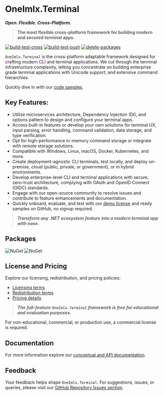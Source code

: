 # OneImlx.Terminal

***Open. Flexible. Cross-Platform.***

> **The most flexible cross-platform framework for building modern and secured terminal apps.**

[![build-test-cross](https://github.com/perpetualintelligence/terminal/actions/workflows/build-test-cross.yml/badge.svg)](https://github.com/perpetualintelligence/terminal/actions/workflows/build-test-cross.yml)
[![build-test-push](https://github.com/perpetualintelligence/terminal/actions/workflows/build-test-push.yml/badge.svg)](https://github.com/perpetualintelligence/terminal/actions/workflows/build-test-push.yml)
[![delete-packages](https://github.com/perpetualintelligence/terminal/actions/workflows/delete-packages.yml/badge.svg)](https://github.com/perpetualintelligence/terminal/actions/workflows/delete-packages.yml)

`OneImlx.Terminal` is the cross-platform adaptable framework designed for crafting modern CLI and terminal applications. We cut through the terminal infrastructure complexity, letting you concentrate on building enterprise grade terminal applications with Unicode support, and extensive command hierarchies.

Quickly dive in with our [code samples](https://github.com/perpetualintelligence/docs/tree/main/samples/templates/terminal).

## **Key Features**:
- Utilize microservices architecture, Dependency Injection (DI), and options pattern to design and configure your terminal apps.
- Access built-in features or develop your own solutions for terminal UX, input parsing, error handling, command validation, data storage, and type verification.
- Opt for high-performance in-memory command storage or integrate with remote storage solutions.
- Compatible with Windows, Linux, macOS, Docker, Kubernetes, and more.
- Create deployment-agnostic CLI terminals, test locally, and deploy on-premise, cloud (public, private, or government), or in hybrid environments.
- Develop enterprise-level CLI and terminal applications with secure, zero-trust architecture, complying with OAuth and OpenID Connect (OIDC) standards.
- Engage with our open-source community to resolve issues and contribute to feature enhancements and documentation.
- Quickly onboard, evaluate, and test with our [demo license](https://docs.perpetualintelligence.com/articles/pi-demo/intro.html) and ready samples on GitHub, no signup required.

> ***Transform any .NET ecosystem feature into a modern terminal app with ease.***

## Packages
![NuGet](https://img.shields.io/nuget/v/OneImlx.Terminal?label=OneImlx.Terminal)
![NuGet](https://img.shields.io/nuget/v/OneImlx.Terminal.Authentication?label=OneImlx.Terminal.Authentication)

## License and Pricing
Explore our licensing, redistribution, and pricing policies:
- [Licensing terms](https://terms.perpetualintelligence.com/articles/licensing.html)
- [Redistribution terms](https://terms.perpetualintelligence.com/articles/redistribution.html)
- [Pricing details](https://www.perpetualintelligence.com/products/picli#pricing)

> ***The full-feature `OneImlx.Terminal` framework is free for educational and evaluation purposes.***

For non-educational, commercial, or production use, a commercial license is required.

## Documentation
For more information explore our [conceptual and API documentation](https://docs.perpetualintelligence.com/).

## Feedback
Your feedback helps shape `OneImlx.Terminal`. For suggestions, issues, or queries, please visit our [GitHub Repository Issues section](https://github.com/PerpetualIntelligence/terminal/issues).
